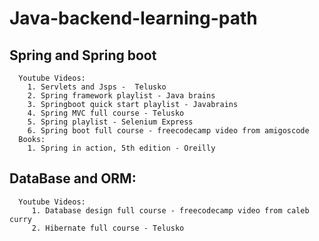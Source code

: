 # Java-backend-learning-path
   ## Spring and Spring boot
      Youtube Videos:
        1. Servlets and Jsps -  Telusko
        2. Spring framework playlist - Java brains
        3. Springboot quick start playlist - Javabrains
        4. Spring MVC full course - Telusko
        5. Spring playlist - Selenium Express
        6. Spring boot full course - freecodecamp video from amigoscode
      Books:
        1. Spring in action, 5th edition - Oreilly
        
  ## DataBase and ORM:
      Youtube Videos:
         1. Database design full course - freecodecamp video from caleb curry
         2. Hibernate full course - Telusko
        
